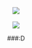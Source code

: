 <!--# cars-->

<div align="center">
    <img src="https://64.media.tumblr.com/2bbe6d2b5b8d8170d0c6ff0be852cd40/30c58b19501644e2-c7/s540x810/599cf340facc078ea2c8414b860b48f02d2ac4a4.gifv">
<div>

<div align="center">
    <br><img src="https://64.media.tumblr.com/8e031c1e39f07c198ab2de34da458286/30c58b19501644e2-fd/s540x810/03c73aa4e4bd2b587a1221e16e4bc64e01924035.gif">
<div>

###:D